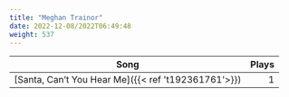 ```yaml
---
title: "Meghan Trainor"
date: 2022-12-08/2022T06:49:48
weight: 537
---
```




 Song | Plays 
----- | -----:
[Santa, Can’t You Hear Me]({{< ref 't192361761'>}}) | 1

